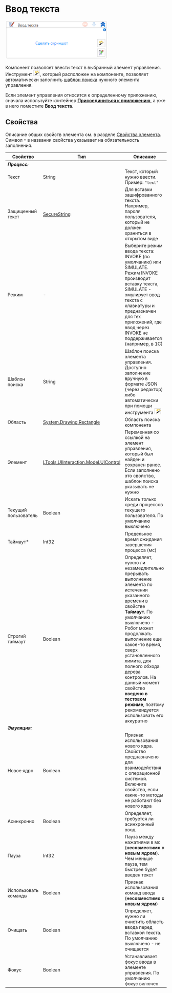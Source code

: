 # Ввод текста

![](<../../../.gitbook/assets/image (937).png>)

Компонент позволяет ввести текст в выбранный элемент управления. Инструмент ![](<../../../.gitbook/assets/image (794).png>), который расположен на компоненте, позволяет автоматически заполнить [шаблон поиска](https://docs.primo-rpa.ru/primo-rpa/primo-studio/process/searchpatterns) нужного элемента управления.

Если элемент управления относится к определенному приложению, сначала используйте контейнер [**Присоединиться к приложению**](https://docs.primo-rpa.ru/primo-rpa/g_elements/osnovnye-elementy/els_desktop/el_desktop_attach), а уже в него поместите **Ввод текста**.

## Свойства
Описание общих свойств элемента см. в разделе [Свойства элемента](https://docs.primo-rpa.ru/primo-rpa/primo-studio/process/elements#svoistva-elementa).\
Символ `*` в названии свойства указывает на обязательность заполнения.

| Свойство             | Тип                                  | Описание                                            |
| -------------------- | ------------------------------------ | --------------------------------------------------- |
| ***Процесс:***        |                                      |                                                     |
| Текст                | String                               | Текст, который нужно ввести. Пример: `"text"`       |
| Защищенный текст     | [SecureString](https://learn.microsoft.com/ru-Ru/dotnet/api/system.security.securestring?view=netcore-3.1) | Для вставки зашифрованного текста. Например, пароля пользователя, который не должен храниться в открытом виде |
| Режим                | -                                    | Выберите режим ввода текста: INVOKE (по умолчанию) или SIMULATE. Режим INVOKE производит вставку текста, SIMULATE - эмулирует ввод текста с клавиатуры и предназначен для тех приложений, где ввод через INVOKE не поддерживается (например, в 1С) |
| Шаблон поиска        | String                               | Шаблон поиска элемента управления. Доступно заполнение вручную в формате JSON (через редактор) либо автоматически при помощи инструмента ![](<../../../.gitbook/assets/image (794).png>) |
| Область              | [System.Drawing.Rectangle](https://learn.microsoft.com/ru-ru/dotnet/api/system.drawing.rectangle?view=net-6.0) | Область поиска компонента |
| Элемент              | [LTools.UIInteraction.Model.UIControl](https://docs.primo-rpa.ru/primo-rpa/g_elements/osnovnye-elementy/els_uiinteraction/tipy-dannykh/uicontrol) | Переменная со ссылкой на элемент управления, который был найден и сохранен ранее. Если заполнено это свойство, шаблон поиска указывать не нужно |
| Текущий пользователь | Boolean                              | Искать только среди процессов текущего пользователя. По умолчанию выключено |
| Таймаут\*            | Int32                                | Предельное время ожидания завершения процесса (мс)  |
| Строгий таймаут      | Boolean                              | Определяет, нужно ли незамедлительно прерывать выполнение элемента по истечении указанного времени в свойстве **Таймаут**. По умолчанию выключено - Робот может продолжать выполнение еще какое-то время, сверх установленного лимита, для полного обхода дерева контролов. На данный момент свойство **введено в тестовом режиме**, поэтому рекомендуется использовать его аккуратно |
| ***Эмуляция:***       |                                      |                                                     |
| Новое ядро           | Boolean                              | Признак использования нового ядра. Свойство предназначено для взаимодействия с операционной системой. Включите свойство, если какие-то методы не работают без нового ядра |
| Асинхронно           | Boolean                              | Определяет, требуется ли асинхронный ввод  |
| Пауза                | Int32                                | Пауза между нажатиями в мс (**несовместимо с новым ядром**). Чем меньше пауза, тем быстрее будет введен текст |
| Использовать команды | Boolean                              | Признак использования команд ввода (**несовместимо с новым ядром**) |
| Очищать              | Boolean                              | Определяет, нужно ли очистить область ввода перед вставкой текста. По умолчанию выключено - не очищается |
| Фокус                | Boolean                              | Устанавливает фокус ввода в элементе управления. По умолчанию фокус включен |
